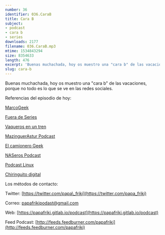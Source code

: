 ```yaml
---
number: 36
identifier: 036.CaraB
title: Cara B
subject:
- podcast
- cara b
- series
downloads: 2177
filename: 036.CaraB.mp3
mtime: 1534843294
size: 8354633
length: 476
excerpt: 'Buenas muchachada, hoy os muestro una "cara b" de las vacaciones, porque no todo es lo que se ve en las redes sociales.  '
slug: cara-b
---
```

Buenas muchachada, hoy os muestro una "cara b" de las vacaciones, porque no todo es lo que se ve en las redes sociales.  

Referencias del episodio de hoy:

[MarcoGeek](https://www.ivoox.com/podcast-marcogeek_sq_f1151977_1.html)

[Fuera de Series](http://www.ivoox.com/p_sq_f12063_1.html)

[Vaqueros en un tren](http://www.ivoox.com/p_sq_f1315616_1.html)

[MazinguerAstur Podcast](http://feeds.feedburner.com/Mazingerastur)

[El camionero Geek](http://www.ivoox.com/p_sq_f142099_1.html)

[NASeros Podcast](http://www.ivoox.com/p_sq_f1179187_1.html)

[Podcast Linux](http://www.ivoox.com/p_sq_f1297890_1.html)

[Chiringuito digital](http://www.ivoox.com/p_sq_f197142_1.html)

Los métodos de contacto:

Twitter: [https://twitter.com/papa\_friki](https://twitter.com/papa_friki)

Correo: [papafrikipodast@gmail.com](https://archive.org/details/papafrikipodast@gmail.com)

Web: [https://papafriki.gitlab.io/podcast](https://papafriki.gitlab.io/podcast)

Feed Podcast: [http://feeds.feedburner.com/papafriki](http://feeds.feedburner.com/papafriki)